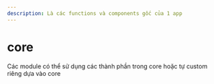 ```yaml
---
description: Là các functions và components gốc của 1 app
---
```


# core

Các module có thể sử dụng các thành phần trong core hoặc tự custom riêng dựa vào core
